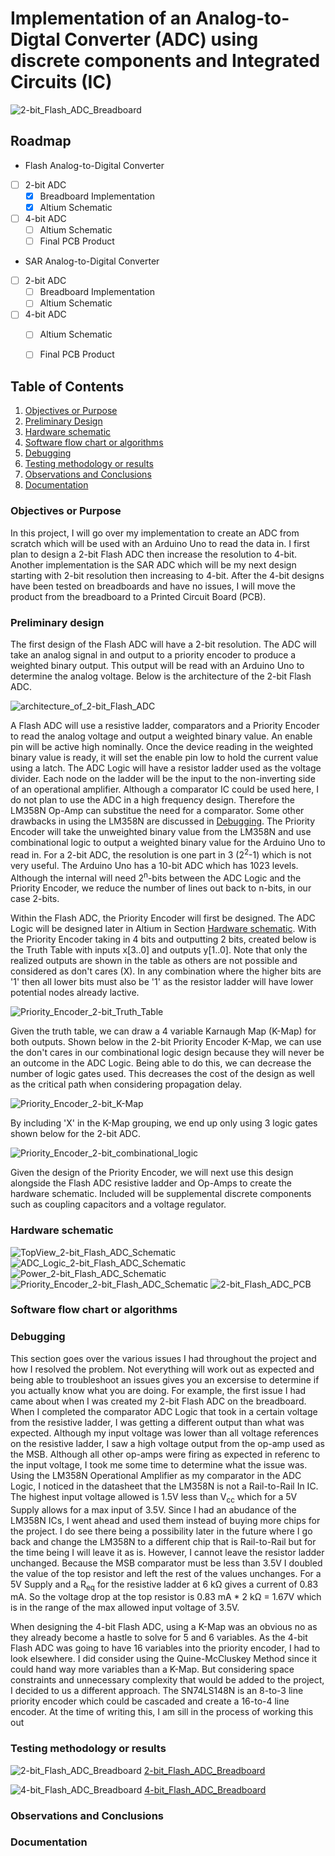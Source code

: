 # Implementation of an Analog-to-Digtal Converter (ADC) using discrete components and Integrated Circuits (IC)

![2-bit_Flash_ADC_Breadboard](README_IMAGES/2-bit_Flash_ADC_Breadboard.jpg)

## Roadmap
- Flash Analog-to-Digital Converter
- [ ] 2-bit ADC 
    - [X] Breadboard Implementation
    - [X] Altium Schematic
- [ ] 4-bit ADC 
    - [ ] Altium Schematic
    - [ ] Final PCB Product
- SAR Analog-to-Digital Converter
- [ ] 2-bit ADC 
    - [ ] Breadboard Implementation
    - [ ] Altium Schematic
- [ ] 4-bit ADC 
    - [ ] Altium Schematic
    - [ ] Final PCB Product



## Table of Contents
1. [Objectives or Purpose](#objectives-or-purpose)
2. [Preliminary Design](#preliminary-design)
3. [Hardware schematic](#hardware-schematic)
4. [Software flow chart or algorithms](#software-flow-chart-or-algorithms)
5. [Debugging](#debugging)
6. [Testing methodology or results](#testing-methodology-or-results)
7. [Observations and Conclusions](#observations-and-conclusions)
8. [Documentation](#documentation)
 
### Objectives or Purpose
In this project, I will go over my implementation to create an ADC from scratch which will be used with an Arduino Uno to read the data in. I first plan to design a 2-bit Flash ADC then increase the 
resolution to 4-bit. Another implementation is the SAR ADC which will be my next design starting with 2-bit resolution then increasing to 4-bit. After the 4-bit designs have been tested on breadboards and have no issues, 
I will move the product from the breadboard to a Printed Circuit Board (PCB).

### Preliminary design
The first design of the Flash ADC will have a 2-bit resolution. The ADC will take an analog signal in and output to a priority encoder to produce a weighted binary output. This output will be read with an 
Arduino Uno to determine the analog voltage. Below is the architecture of the 2-bit Flash ADC.

![architecture_of_2-bit_Flash_ADC](README_IMAGES/architecture_of_2-bit_Flash_ADC.png)

A Flash ADC will use a resistive ladder, comparators and a Priority Encoder to read the analog voltage and output a weighted binary value. An enable pin will be active high nominally. Once the device reading in the weighted binary value is ready, it will set the enable pin low to hold the current value using a latch. The ADC Logic will have a resistor ladder used as the voltage divider. 
Each node on the ladder will be the input to the non-inverting side of an operational amplifier. Although a comparator IC could be used here, I do not plan to use the ADC in a high frequency design. Therefore 
the LM358N Op-Amp can substitue the need for a comparator. Some other drawbacks in using the LM358N are discussed in [Debugging](#debugging). The Priority Encoder will take the unweighted binary value from the LM358N and use combinational logic to output a weighted binary value for the Arduino Uno to read in. For a 2-bit ADC, the resolution is one part in 3 (2<sup>2</sup>-1) which is not very useful. The Arduino Uno has a 10-bit ADC which has 1023 levels. Although the internal will need 2<sup>n</sup>-bits between the ADC Logic and the Priority Encoder, we reduce the number of lines out back to n-bits, in our case 2-bits.

Within the Flash ADC, the Priority Encoder will first be designed. The ADC Logic will be designed later in Altium in Section [Hardware schematic](#hardware-schematic). With the Priority Encoder taking in 4 bits and outputting 2 bits, created below is the Truth Table with inputs x[3..0] and outputs y[1..0]. Note that only the realized outputs are shown in the table as others are not possible and considered as don't cares (X). In any combination where the higher bits are '1' then all lower bits must also be '1' as the resistor ladder will have lower potential nodes already lactive.  

![Priority_Encoder_2-bit_Truth_Table](README_IMAGES/Priority_Encoder_2-bit_Truth_Table.png)

Given the truth table, we can draw a 4 variable Karnaugh Map (K-Map) for both outputs. Shown below in the 2-bit Priority Encoder K-Map, we can use the don't cares in our combinational logic design because they will never be an outcome in the ADC Logic. Being able to do this, we can decrease the number of logic gates used. This decreases the cost of the design as well as the critical path when considering propagation delay.

![Priority_Encoder_2-bit_K-Map](README_IMAGES/Priority_Encoder_2-bit_K-Map.png)

By including 'X' in the K-Map grouping, we end up only using 3 logic gates shown below for the 2-bit ADC. 

![Priority_Encoder_2-bit_combinational_logic](README_IMAGES/Priority_Encoder_2-bit_combinational_logic.png)

Given the design of the Priority Encoder, we will next use this design alongside the Flash ADC resistive ladder and Op-Amps to create the hardware schematic. Included will be supplemental discrete components such as coupling capacitors and a voltage regulator. 

### Hardware schematic
<!-- can be left for PCB Schematic !>> -->
![TopView_2-bit_Flash_ADC_Schematic](README_IMAGES/TopView_2-bit_Flash_ADC_Schematic.png)
![ADC_Logic_2-bit_Flash_ADC_Schematic](README_IMAGES/ADC_Logic_2-bit_Flash_ADC_Schematic.png)
![Power_2-bit_Flash_ADC_Schematic](README_IMAGES/Power_2-bit_Flash_ADC_Schematic.png)
![Priority_Encoder_2-bit_Flash_ADC_Schematic](README_IMAGES/Priority_Encoder_2-bit_Flash_ADC_Schematic.png)
![2-bit_Flash_ADC_PCB](README_IMAGES/2-bit_Flash_ADC_PCB.png)


### Software flow chart or algorithms
<!-- Not at stage of product where Arduino has been implemented. !>> -->


### Debugging
This section goes over the various issues I had throughout the project and how I resolved the problem. Not everything will work out as expected and being able to troubleshoot an issues gives you an excersise to determine if you actually know what you are doing. For example, the first issue I had came about when I was created my 2-bit Flash ADC on the breadboard. When I completed the comparator ADC Logic that took in a certain voltage from the resistive ladder, I was getting a different output than what was expected. Although my input voltage was lower than all voltage references on the resistive ladder, I saw a high voltage output from the op-amp used as the MSB. Although all other op-amps were firing as expected in referenc to the input voltage, I took me some time to determine what the issue was. Using the LM358N Operational Amplifier as my comparator in the ADC Logic, I noticed in the datasheet that the LM358N is not a Rail-to-Rail In IC. The highest input voltage allowed is 1.5V less than V<sub>cc</sub> which for a 5V Supply allows for a max input of 3.5V. Since I had an abudance of the LM358N ICs, I went ahead and used them instead of buying more chips for the project. I do see there being a possibility later in the future where I go back and change the LM358N to a different chip that is Rail-to-Rail but for the time being I will leave it as is. However, I cannot leave the resistor ladder unchanged. Because the MSB comparator must be less than 3.5V I doubled the value of the top resistor and left the rest of the values unchanges. For a 5V Supply and a R<sub>eq</sub> for the resistive ladder at 6 k&#8486; gives a current of 0.83 mA. So the voltage drop at the top resistor is 0.83 mA * 2 k&#8486; = 1.67V which is in the range of the max allowed input voltage of 3.5V.

When designing the 4-bit Flash ADC, using a K-Map was an obvious no as they already become a hastle to solve for 5 and 6 variables. As the 4-bit Flash ADC was going to have 16 variables into the priority encoder, I had to look elsewhere. I did consider using the Quine-McCluskey Method since it could hand way more variables than a K-Map. But considering space constraints and unnecessary complexity that would be added to the project, I decided to us a different approach. The SN74LS148N is an 8-to-3 line priority encoder which could be cascaded and create a 16-to-4 line encoder. At the time of writing this, I am sill in the process of working this out
    

### Testing methodology or results
![2-bit_Flash_ADC_Breadboard](README_IMAGES/2-bit_Flash_ADC_Breadboard.jpg)
[2-bit_Flash_ADC_Breadboard](https://youtu.be/kl4At6pt9WI)

![4-bit_Flash_ADC_Breadboard](README_IMAGES/4-bit_Flash_ADC_Breadboard.jpg)
[4-bit_Flash_ADC_Breadboard](https://youtu.be/iKHJjdzjozc)

### Observations and Conclusions

### Documentation
<!-- parts list? !>> -->
